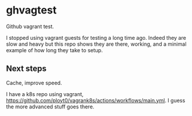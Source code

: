 # ghvagtest

Github vagrant test.

I stopped using vagrant guests for testing a long time ago. Indeed they are slow and heavy but this repo shows they are there, working, and a minimal example of how long they take to setup.

## Next steps

Cache, improve speed.

I have a k8s repo using vagrant, https://github.com/ployt0/vagrank8s/actions/workflows/main.yml. I guess the more advanced stuff goes there.
